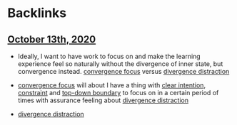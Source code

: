 
# Backlinks
## [October 13th, 2020](<October 13th, 2020.md>)
- Ideally, I want to have work to focus on and make the learning experience feel so naturally without the divergence of inner state, but convergence instead. [convergence focus](<convergence focus.md>) versus [divergence distraction](<divergence distraction.md>)

- [convergence focus](<convergence focus.md>) will about I have a thing with [clear intention](<clear intention.md>), [constraint](<constraint.md>) and [top-down boundary](<top-down boundary.md>) to focus on in a certain period of times with assurance feeling about [divergence distraction](<divergence distraction.md>)

- [divergence distraction](<divergence distraction.md>)

